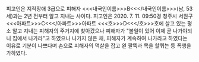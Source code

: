피고인은 지적장애 3급으로 피해자 <<<내국인이름>>>B<<</내국인이름>>>(남, 53세)과는 2년 전부터 알고 지내는 사이다. 피고인은 2020. 7. 11. 09:50경 청주시 서원구 <<<아파트>>>C<<</아파트>>>아파트 <<<호>>>D<<</호>>>호에 살고 있는 평소 알고 지내는 피해자의 주거지에 찾아갔으나 피해자가 "볼일이 있어 이제 곧 나가야되니 집에서 나가라"고 하였으나 나가지 않은 채, 피해자가 계속하여 나가라고 하였다는 이유로 기분이 나쁘다며 손으로 피해자의 멱살을 잡고 왼 팔뚝과 목을 할퀴는 등 폭행을 가하였다.
